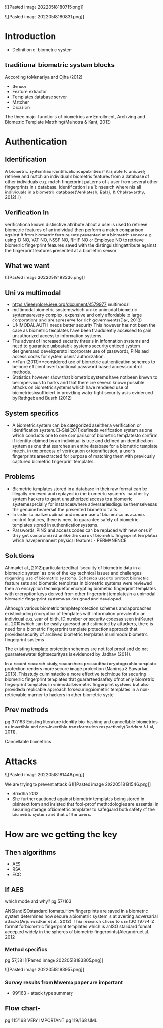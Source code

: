 
![[Pasted image 20220518180715.png]]


![[Pasted image 20220518180831.png]]


# Introduction
- Definition of biometric system

## traditional biometric system blocks
According toMenariya and Ojha (2012)
- Sensor
- Feature extractor
- Templates database server
- Matcher
- Decision

The three major functions of biometrics are Enrollment, Archiving and Biometric Template Matching(Malhotra & Kant, 2013)


# Authentication
## Identification
A biometric systemhas identificationcapabilities if it is able to uniquely retrieve and match an individual’s biometric features from a database of other individuals e.g. match fingerprint patterns of a user from several other fingerprints in a database. Identification is a 1: nsearch where nis all individuals in a biometric database(Venkatesh, Balaji, & Chakravarthy, 2012).ii)

## Verification In
verificationa known distinctive attribute about a user is used to retrieve biometric features of an individual then perform a match comparison against it from biometric feature sets presented at a biometric sensor e.g. using ID NO, VAT NO, NSSF NO, NHIF NO or Employee NO to retrieve biometric fingerprint features saved with the distinguishingattribute against the fingerprint features presented at a biometric sensor


## What we want
![[Pasted image 20220518183220.png]]

## Uni vs multimodal
- https://ieeexplore.ieee.org/document/4579977 multimodal 
- multimodal biometric systemswhich unlike unimodal biometric systemsarevery complex, expensive and only affordable to large corporations and are apreserve for rich governments(Das, 2012)
- UNIMODAL AUTH needs better security
This however has not been the case as biometric templates have been fraudulently accessed to gain unauthorized access to information systems.
- The advent of increased security threats in information systems and need to guarantee unbeatable systems security enticed system designersand developersto incorporate use of passwords, PINs and access codes for system users’ authorization.
- **Tan (2013)**considered use of biometric authentication schemes to bemore efficient over traditional password based access control methods.
- Statistics however show that biometric systems have not been known to be impervious to hacks and that there are several known possible attacks on biometric systems which have rendered use of biometricsinsufficient in providing water tight security as is evidenced by Rathgeb and Busch (2012)



## System specifics
- A biometric system can be categorized aseither a verification or identification system. El-Sisi(2011)defineda verification system as one which conducts one to one comparisonof biometric templatesto confirm if identity claimed by an individual is true and defined an identification system as one that searches an entire database for a biometric template match. In the process of verification or identification, a user’s fingerprints areextracted for purpose of matching them with previously captured biometric fingerprint templates.

## Problems
- Biometric templates stored in a database in their raw format can be illegally retrieved and replayed to the biometric system’s matcher by system hackers to grant unauthorized access to a biometric systemespecially for instanceswhere adversariesdisguise themselvesas the genuine bearersof the presented biometric traits.
- In order to realize optimal and secure use of biometrics as access control features, there is need to guarantee safety of biometric templates stored in authenticationsystems.
- Passwords, PINS and access codes can be replaced with new ones if they get compromised unlike the case of biometric fingerprint templates which havepermanent physical features - PERMANENCE

## Solutions
Ahmadet al.,(2012)particularizedthat ‘security of biometric data in a biometric system’ as one of the key technical issues and challenges regarding use of biometric systems. Schemes used to protect biometric feature sets and biometric templates in biometric systems were reviewed then an encryption techniquefor encrypting biometric fingerprint templates with encryption keys derived from other fingerprint templatesin a unimodal biometric fingerprint systemwas designed and developed.

Although various biometric templateprotection schemes and approaches existincluding encryption of templates with information prevalentto an individual e.g. year of birth, ID number or security codesas seen in(Kauret al, 2010)which can be easily guessed and estimated by attackers, there is need for a biometric fingerprint template protection approach that providessecurity of archived biometric templates in unimodal biometric fingerprint systems

The existing template protection schemes are not fool proof and do not guaranteewater tightsecurityas is evidenced by Jadhav (2014).

In a recent research study,researchers pressedthat cryptographic template protection renders more secure image protection (Maniroja & Sawarkar, 2013). Thisstudy culminatedto a more effective technique for securing biometric fingerprint templates that guaranteedsafety ofnot only biometric fingerprint templates in unimodal biometric fingerprint systems but also provideda replicable approach forsecuringbiometric templates in a non-retrievable manner to hackers in other biometric syste

## Prev methods
pg 37/163
Existing literature identify bio-hashing and cancellable biometrics as invertible and non-invertible transformation respectively(Gaddam & Lal, 2011).

Cancellable biometrics


# Attacks
![[Pasted image 20220518181448.png]]

We are trying to prevent attack 6
![[Pasted image 20220518181546.png]]


- Brindha 2012
- She further cautioned against biometric templates being stored in plaintext form and insisted that fool-proof methodologies are essential in securing storage ofbiometric templates to safeguard both safety of the biometric system and that of the users.


# How are we getting the key
## Then algorithms 
- AES
- RSA
- ECC

## If AES
which mode and why?
pg 57/163

ANSIandISOstandard formats.How fingerprints are saved in a biometric system determines how secure a biometric system is at averting adversarial attacks(Arjunwadkar et al., 2012). This research chose to use ISO 19794-2 format forbiometric fingerprint templates which is anISO standard format accepted widely in the spheres of biometric fingerprints(Alexandruet al. 2012


### Method specifics
pg 57,58
![[Pasted image 20220518183805.png]]

![[Pasted image 20220518183957.png]]



### Survey results from Mwema paper are important

- 99/163 - attack type summary



## Flow chart-
pg 115/168 VERY IMPORTANT
pg 119/168 UML

